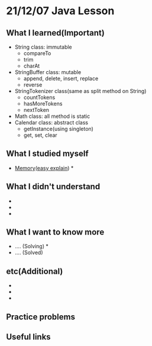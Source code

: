 # 21/12/07 Java Lesson

## What I learned(Important)

* String class: immutable
    * compareTo
    * trim
    * charAt
* StringBuffer class: mutable
    * append, delete, insert, replace
    * reverse
* StringTokenizer class(same as split method on String)
    * countTokens
    * hasMoreTokens
    * nextToken
* Math class: all method is static
* Calendar class: abstract class
    * getInstance(using singleton)
    * get, set, clear

## What I studied myself

* [Memory](http://www.tcpschool.com/c/c_memory_structure)([easy
  explain](https://bite-sized-learning.tistory.com/257?category=794513))
    *

## What I didn't understand

*
*
*

## What I want to know more

* .... (Solving)
    *
* .... (Solved)

## etc(Additional)

*
*
*

## Practice problems

## Useful links

